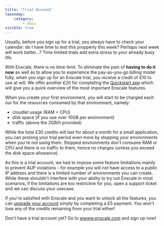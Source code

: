 ```yaml
---
title: 'Trial Account'
taxonomy:
    category:
        - docs
visible: true
---
```


Usually, before you sign up for a trial, you always have to check your calendar: do I have time to test this propperly this week? Perhaps next week will work  better...?  Time limited trials add extra stress to your already busy life. 

With Enscale, there is no time-limit. To eliminate the pain of **having to do it now** as well as to allow you to experience the pay-as-you-go billing model fully, when you sign up for an Enscale trial, you receive a credit of £10 to use at will. We offer another £20 for completing the [Quickstart app](/account-and-billing/trial-account/quickstart-app) which will give you a quick overview of the most important Enscale features.

When you create your first environment, you will start to be charged each our for the resources consumed by that environment, namely: 

* cloudlet usage (RAM + CPU)
* disk space (if you use over 10GB per environment)
* traffic (above the 2GB/h provided)

While the total £30 credits will last for about a month for a small application, you can prolong your trial period even more by stopping your environments when you're not using them. Stopped environments don't consume RAM or CPU and there is no traffic to them, hence no charges (unless you exceed the disk space allowance).

As this is a trial account, we had to impose some feature limitations mainly to prevent AUP violations - for example you will not have access to a public IP address and there is a limited number of environments you can create. While these shouldn't interfere with your ability to try out Enscale in most scenarios, if the limitations are too restrictive for you, open a support ticket and we can discuss your usecase.

If you're satisfied with Enscale and you want to unlock all the features, you can [upgrade your account](/account-and-billing/trial-account/upgrade) simply by completing a £5 payment. You won't lose any of the credits remaining from your trial either!

Don't have a trial account yet? Go to [wwww.enscale.com](https://wwww.enscale.com) and sign up now!